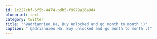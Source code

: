 ```yaml
---
id: 1c227cbf-6f5b-4474-bdb5-f9979a26a9d4
blueprint: text
category: twitter
title: "'@adriannieo Ha, Buy unlocked and go month to month :)"
caption: "'@adriannieo Ha, Buy unlocked and go month to month :)"
---
```

